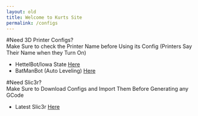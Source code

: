 ```yaml
---
layout: old
title: Welcome to Kurts Site
permalink: /configs
---
```

#Need 3D Printer Configs?  
Make Sure to check the Printer Name before Using its Config (Printers Say Their Name when they Turn On)  
 - HettelBot/Iowa State [Here](https://drive.google.com/file/d/0B3LWzTtMcYvVUTFpaXAzUDJuWEk/view?usp=sharing)
 - BatManBot (Auto Leveling) [Here](https://drive.google.com/file/d/0B3LWzTtMcYvVUTFpaXAzUDJuWEk/view?usp=sharing)
 
#Need Slic3r?  
Make Sure to Download Configs and Import Them Before Generating any GCode  
 - Latest Slic3r [Here](https://drive.google.com/file/d/0B3LWzTtMcYvVUTFpaXAzUDJuWEk/view?usp=sharing)
